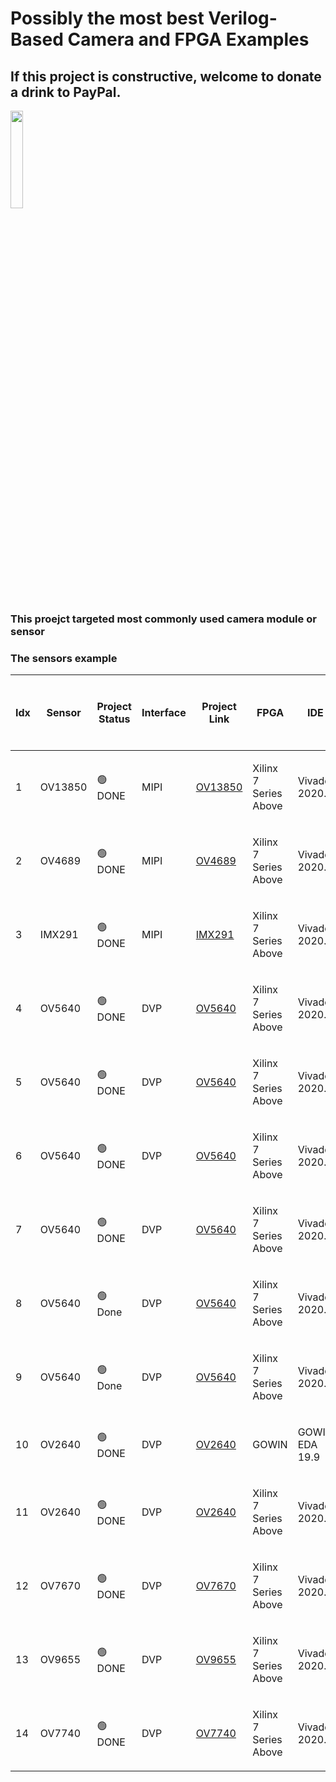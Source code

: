 # Possibly the most best Verilog-Based Camera and FPGA Examples

## If this project is constructive, welcome to donate a drink to PayPal.

<img src="https://github.com/briansune/FPGA-Camera-MIPI-DVP-Verilog/assets/29487339/75ccc568-4f17-48a1-b2af-20211f98896c" style="height:20%; width:20%">


### This proejct targeted most commonly used camera module or sensor

### The sensors example

| Idx | Sensor | Project Status | Interface | Project Link | FPGA | IDE | FPS (MAX) | <p>Resolution<br>W<br>H</p> | <p>Target<br>FPS<br>Resolution<br>Color</p> |
| - | - |  - | - | - | - | - | - | - | - |
|  1 | OV13850 | 🟢 DONE    | MIPI | [OV13850](https://github.com/briansune/Kintex-7-OV13850-Verilog)         | <p>Xilinx<br>7 Series Above</p> | <p>Vivado<br>2020.2</p>  | 30  | <p>4224<br>3136</p> | <p>30<br>4K<br>Color</p>      |
|  2 | OV4689  | 🟢 DONE    | MIPI | [OV4689](https://github.com/briansune/kintex-7-OV4689-Verilog)           | <p>Xilinx<br>7 Series Above</p> | <p>Vivado<br>2020.2</p>  | 90  | <p>2688<br>1520</p> | <p>30<br>2688<br>Color</p>    |
|  3 | IMX291  | 🟢 DONE    | MIPI | [IMX291](https://github.com/briansune/Kintex-7-IMX291-Verilog)           | <p>Xilinx<br>7 Series Above</p> | <p>Vivado<br>2020.2</p>  | 120 | <p>1920<br>1080</p> | <p>60<br>1080P<br>Color</p>   |
|  4 | OV5640  | 🟢 DONE    | DVP  | [OV5640](https://github.com/briansune/Artix-7-Parallel-OV5640)           | <p>Xilinx<br>7 Series Above</p> | <p>Vivado<br>2020.2</p>  | 30  | <p>1920<br>1080</p> | <p>30<br>XGA<br>Color</p>     |
|  5 | OV5640  | 🟢 DONE    | DVP  | [OV5640](https://github.com/briansune/Artix-7-Parallel-OV5640)           | <p>Xilinx<br>7 Series Above</p> | <p>Vivado<br>2020.2</p>  | 30  | <p>1920<br>1080</p> | <p>30<br>WQVGA<br>Color</p>   |
|  6 | OV5640  | 🟢 DONE    | DVP  | [OV5640](https://github.com/briansune/Artix-7-Parallel-OV5640)           | <p>Xilinx<br>7 Series Above</p> | <p>Vivado<br>2020.2</p>  | 30  | <p>1920<br>1080</p> | <p>60<br>720p<br>Color</p>    |
|  7 | OV5640  | 🟢 DONE    | DVP  | [OV5640](https://github.com/briansune/Artix-7-Parallel-OV5640)           | <p>Xilinx<br>7 Series Above</p> | <p>Vivado<br>2020.2</p>  | 30  | <p>1920<br>1080</p> | <p>30<br>QuadVGA<br>Color</p> |
|  8 | OV5640  | 🟢 Done    | DVP  | [OV5640](https://github.com/briansune/Artix-7-Parallel-OV5640)           | <p>Xilinx<br>7 Series Above</p> | <p>Vivado<br>2020.2</p>  | 30  | <p>1920<br>1080</p> | <p>30<br>1080p<br>Gray</p>    |
|  9 | OV5640  | 🟢 Done    | DVP  | [OV5640](https://github.com/briansune/Artix-7-Parallel-OV5640)           | <p>Xilinx<br>7 Series Above</p> | <p>Vivado<br>2020.2</p>  | 30  | <p>1920<br>1080</p> | <p>30<br>1080p<br>DeBayer</p>    |
| 10 | OV2640  | 🟢 DONE    | DVP  | [OV2640](https://github.com/briansune/Tang-Nano-4K-OV2640-Color-Verilog) | GOWIN                           | <p>GOWIN<br>EDA 19.9</p> | 30  | <p>800<br>600</p>   | <p>30<br>SVGA<br>Color</p>    |
| 11 | OV2640  | 🟢 DONE    | DVP  | [OV2640](https://github.com/briansune/Artix-7-Parallel-OV2640)           | <p>Xilinx<br>7 Series Above</p> | <p>Vivado<br>2020.2</p>  | 30  | <p>800<br>600</p>   | <p>30<br>SVGA<br>Color</p>    |
| 12 | OV7670  | 🟢 DONE    | DVP  | [OV7670](https://github.com/briansune/Artix-7-Parallel-OV7670)           | <p>Xilinx<br>7 Series Above</p> | <p>Vivado<br>2020.2</p>  | 30  | <p>640<br>480</p>   | <p>30<br>VGA<br>Color</p>     |
| 13 | OV9655  | 🟢 DONE    | DVP  | [OV9655](https://github.com/briansune/Artix-7-Parallel-OV9655)           | <p>Xilinx<br>7 Series Above</p> | <p>Vivado<br>2020.2</p>  | 30  | <p>640<br>480</p>   | <p>30<br>VGA<br>Color</p>     |
| 14 | OV7740  | 🟢 DONE    | DVP  | [OV7740](https://github.com/briansune/Artix-7-Parallel-OV7740)           | <p>Xilinx<br>7 Series Above</p> | <p>Vivado<br>2020.2</p>  | 60  | <p>640<br>480</p>   | <p>60<br>VGA<br>DeBayer</p>     |
